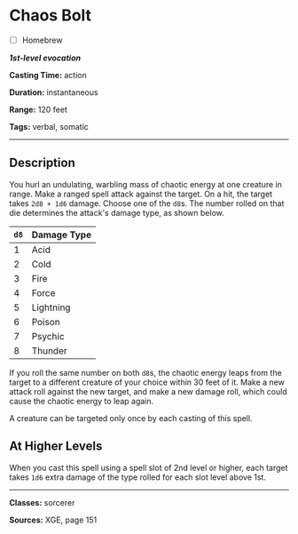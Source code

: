 # Chaos Bolt

- [ ] Homebrew

***1st-level evocation***

**Casting Time:** action

**Duration:** instantaneous

**Range:** 120 feet

**Tags:** verbal, somatic

---

## Description
You hurl an undulating, warbling mass of chaotic energy at one creature in range.
Make a ranged spell attack against the target.
On a hit, the target takes `2d8 + 1d6` damage.
Choose one of the `d8`s.
The number rolled on that die determines the attack's damage type, as shown below.

| `d8` | Damage Type |
|------|-------------|
| 1    | Acid        |
| 2    | Cold        |
| 3    | Fire        |
| 4    | Force       |
| 5    | Lightning   |
| 6    | Poison      |
| 7    | Psychic     |
| 8    | Thunder     |

If you roll the same number on both `d8`s, the chaotic energy leaps from the target to a different creature of your choice within 30 feet of it.
Make a new attack roll against the new target, and make a new damage roll, which could cause the chaotic energy to leap again.

A creature can be targeted only once by each casting of this spell.

## At Higher Levels
When you cast this spell using a spell slot of 2nd level or higher, each target takes `1d6` extra damage of the type rolled for each slot level above 1st.

---

**Classes:** sorcerer

**Sources:** XGE, page 151
